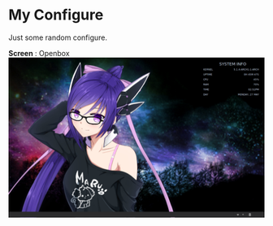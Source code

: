 My Configure 
============

Just some random configure.

**Screen** : Openbox
![screen](https://github.com/xienli/dotfiles/blob/master/.r64.png)
